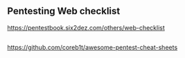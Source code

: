 ## Pentesting Web checklist
https://pentestbook.six2dez.com/others/web-checklist

## 
https://github.com/coreb1t/awesome-pentest-cheat-sheets
